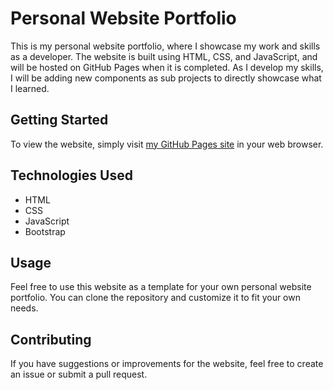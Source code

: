 <!DOCTYPE html>
<html>
  <body>
    <h1>Personal Website Portfolio</h1>
    <p>This is my personal website portfolio, where I showcase my work and skills as a developer. The website is built using HTML, CSS, and JavaScript, and will be              hosted on GitHub Pages when it is completed. As I develop my skills, I will be adding new components as sub projects to directly showcase what I learned.</p>
   	<h2>Getting Started</h2>
							<p>To view the website, simply visit <a href="https://ACameronF.github.io">my GitHub Pages site</a> in your web browser.</p>
				<h2>Technologies Used</h2>
						<ul>
								<li>HTML</li>
								<li>CSS</li>
								<li>JavaScript</li>
								<li>Bootstrap</li>
						</ul>
				<h2>Usage</h2>
							<p>Feel free to use this website as a template for your own personal website portfolio. You can clone the repository and customize it to fit your own needs.</p>
<h2>Contributing</h2>
							<p>If you have suggestions or improvements for the website, feel free to create an issue or submit a pull request.</p>
   </body>
</html>
